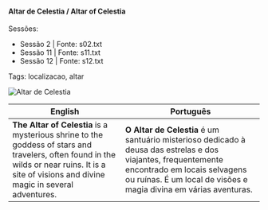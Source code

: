 
#### Altar de Celestia / Altar of Celestia

Sessões:  
- Sessão 2 | Fonte: s02.txt  
- Sessão 11 | Fonte: s11.txt  
- Sessão 12 | Fonte: s12.txt  

Tags: localizacao, altar

![Altar de Celestia](assets/location/location_blank.png)

| English | Português |
|---------|-----------|
| **The Altar of Celestia** is a mysterious shrine to the goddess of stars and travelers, often found in the wilds or near ruins. It is a site of visions and divine magic in several adventures. | **O Altar de Celestia** é um santuário misterioso dedicado à deusa das estrelas e dos viajantes, frequentemente encontrado em locais selvagens ou ruínas. É um local de visões e magia divina em várias aventuras. |




















